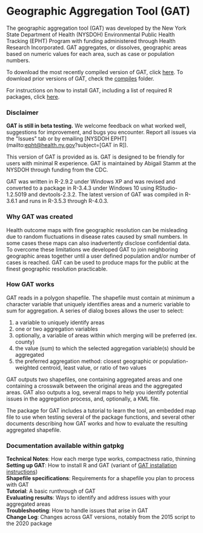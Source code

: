 # Geographic Aggregation Tool (GAT)

The geographic aggregation tool (GAT) was developed by the New York State Department of Health (NYSDOH) Environmental Public Health Tracking (EPHT) Program with funding administered through Health Research Incorporated. GAT aggregates, or dissolves, geographic areas based on numeric values for each area, such as case or population numbers.

To download the most recently compiled version of GAT, click [here](compiles/gatpkg_1.61.0.tar.gz?raw=TRUE). To download prior versions of GAT, check the [compiles](compiles) folder.

For instructions on how to install GAT, including a list of required R packages, click [here](compiles/gat_install_instructions.pdf).

### Disclaimer

**GAT is still in beta testing.** We welcome feedback on what worked well, suggestions for improvement, and bugs you encounter. Report all issues via the "Issues" tab or by emailing [NYSDOH EPHT](mailto:epht@health.ny.gov?subject=[GAT in R]).

This version of GAT is provided as is. GAT is designed to be friendly for users with minimal R experience. GAT is maintained by Abigail Stamm at the NYSDOH through funding from the CDC. 

GAT was written in R-2.9.2 under Windows XP and was revised and converted to a package in R-3.4.3 under Windows 10 using RStudio-1.2.5019 and devtools-2.3.2. The latest version of GAT was compiled in R-3.6.1 and runs in R-3.5.3 through R-4.0.3. 

### Why GAT was created

Health outcome maps with fine geographic resolution can be misleading due to random fluctuations in disease rates caused by small numbers. In some cases these maps can also inadvertently disclose confidential data. To overcome these limitations we developed GAT to join neighboring geographic areas together until a user defined population and/or number of cases is reached. GAT can be used to produce maps for the public at the finest geographic resolution practicable.

### How GAT works

GAT reads in a polygon shapefile. The shapefile must contain at minimum a character variable that uniquely identifies areas and a numeric variable to sum for aggregation. A series of dialog boxes allows the user to select: 

1. a variable to uniquely identify areas
2. one or two aggregation variables
3. optionally, a variable of areas within which merging will be preferred (ex. county)
4. the value (sum) to which the selected aggregation variable(s) should be aggregated
5. the preferred aggregation method: closest geographic or population-weighted centroid, least value, or ratio of two values

GAT outputs two shapefiles, one containing aggregated areas and one containing a crosswalk between the original areas and the aggregated areas. GAT also outputs a log, several maps to help you identify potential issues in the aggregation process, and, optionally, a KML file.

The package for GAT includes a tutorial to learn the tool, an embedded map file to use when testing several of the package functions, and several other documents describing how GAT works and how to evaluate the resulting aggregated shapefile.


### Documentation available within gatpkg

**Technical Notes**: How each merge type works, compactness ratio, thinning  
**Setting up GAT**: How to install R and GAT (variant of [GAT installation instructions](compiles/gat_install_instructions.pdf))  
**Shapefile specifications**: Requirements for a shapefile you plan to process with GAT  
**Tutorial**: A basic runthrough of GAT  
**Evaluating results**: Ways to identify and address issues with your aggregated areas  
**Troubleshooting**: How to handle issues that arise in GAT  
**Change Log**: Changes across GAT versions, notably from the 2015 script to the 2020 package  

